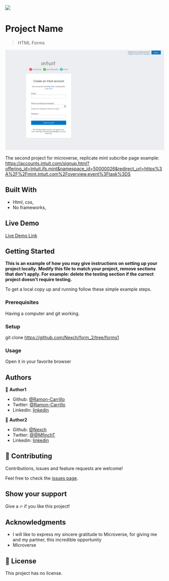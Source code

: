![](https://img.shields.io/badge/Microverse-blueviolet)

# Project Name

> HTML Forms

![screenshot](./form.png)

The second project for microverse, replicate mint subcribe page
example: https://accounts.intuit.com/signup.html?offering_id=Intuit.ifs.mint&namespace_id=50000026&redirect_url=https%3A%2F%2Fmint.intuit.com%2Foverview.event%3Ftask%3DS

## Built With

- Html, css,
- No frameworks,

## Live Demo

[Live Demo Link](https://nexch.github.io/form_2/index.html)

## Getting Started

**This is an example of how you may give instructions on setting up your project locally.**
**Modify this file to match your project, remove sections that don't apply. For example: delete the testing section if the currect project doesn't require testing.**

To get a local copy up and running follow these simple example steps.

### Prerequisites

Having a computer and git working.

### Setup

git clone https://github.com/Nexch/form_2/tree/forms1

### Usage

Open it in your favorite browser

## Authors

👤 **Author1**

- Github: [@Ramon-Carrillo](https://github.com/Ramon-Carrillo)
- Twitter: [@Ramon-Carrillo](https://twitter.com/twitterhandle)
- Linkedin: [linkedin](https://linkedin.com/linkedinhandle)

👤 **Author2**

- Github: [@Nexch](https://github.com/Nexch)
- Twitter: [@@MfinchT](https://twitter.com/MfinchT)
- Linkedin: [linkedin](www.linkedin.com/in/Nexch)

## 🤝 Contributing

Contributions, issues and feature requests are welcome!

Feel free to check the [issues page](issues/).

## Show your support

Give a :fire: if you like this project!

## Acknowledgments

- I will like to express my sincere gratitude to Microverse, for giving me and my partner, this incredible opportunity
- Microverse

## 📝 License

This project has no license.
